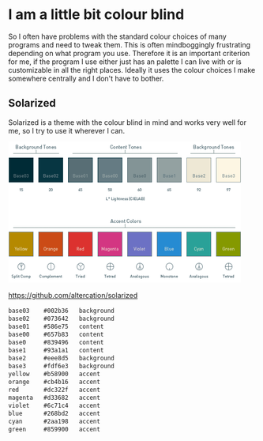 # I am a little bit colour blind

So I often have problems with the standard colour choices of many programs and need to tweak them. This is often mindboggingly frustrating depending on what program you use. Therefore it is an important criterion for me, if the program I use either just has an palette I can live with or is customizable in all the right places. Ideally it uses the colour choices I make somewhere centrally and I don't have to bother.

## Solarized

Solarized is a theme with the colour blind in mind and works very well for me, so I try to use it wherever I can.

[![solarized palette](img/solarized-palette.png)](https://github.com/altercation/solarized)


https://github.com/altercation/solarized

    base03    #002b36   background
    base02    #073642   background
    base01    #586e75   content
    base00    #657b83   content
    base0     #839496   content
    base1     #93a1a1   content
    base2     #eee8d5   background
    base3     #fdf6e3   background
    yellow    #b58900   accent
    orange    #cb4b16   accent
    red       #dc322f   accent
    magenta   #d33682   accent
    violet    #6c71c4   accent
    blue      #268bd2   accent
    cyan      #2aa198   accent
    green     #859900   accent
